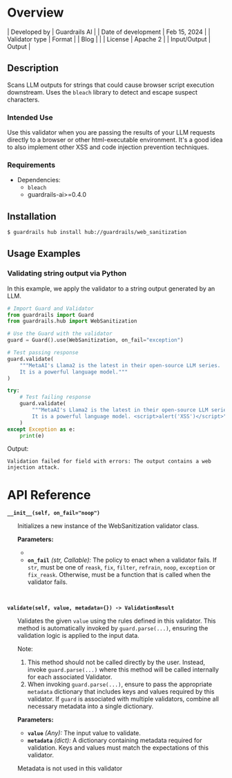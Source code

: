 # Overview

| Developed by | Guardrails AI |
| Date of development | Feb 15, 2024 |
| Validator type | Format |
| Blog |  |
| License | Apache 2 |
| Input/Output | Output |

## Description

Scans LLM outputs for strings that could cause browser script execution downstream. Uses the `bleach` library to detect and escape suspect characters.

### Intended Use

Use this validator when you are passing the results of your LLM requests directly to a browser or other html-executable environment. It's a good idea to also implement other XSS and code injection prevention techniques.

### Requirements

* Dependencies:
    - `bleach`
    - guardrails-ai>=0.4.0

## Installation

```bash
$ guardrails hub install hub://guardrails/web_sanitization
```

## Usage Examples

### Validating string output via Python

In this example, we apply the validator to a string output generated by an LLM.

```python
# Import Guard and Validator
from guardrails import Guard
from guardrails.hub import WebSanitization

# Use the Guard with the validator
guard = Guard().use(WebSanitization, on_fail="exception")

# Test passing response
guard.validate(
    """MetaAI's Llama2 is the latest in their open-source LLM series. 
    It is a powerful language model."""
)

try:
    # Test failing response
    guard.validate(
        """MetaAI's Llama2 is the latest in their open-source LLM series. 
        It is a powerful language model. <script>alert('XSS')</script>"""
    )
except Exception as e:
    print(e)
```
Output:
```console
Validation failed for field with errors: The output contains a web injection attack.
```

# API Reference

**`__init__(self, on_fail="noop")`**
<ul>

Initializes a new instance of the WebSanitization validator class.

**Parameters:**

- 
- **`on_fail`** *(str, Callable):* The policy to enact when a validator fails. If `str`, must be one of `reask`, `fix`, `filter`, `refrain`, `noop`, `exception` or `fix_reask`. Otherwise, must be a function that is called when the validator fails.

</ul>

<br>

**`validate(self, value, metadata={}) -> ValidationResult`**

<ul>

Validates the given `value` using the rules defined in this validator. This method is automatically invoked by `guard.parse(...)`, ensuring the validation logic is applied to the input data.

Note:

1. This method should not be called directly by the user. Instead, invoke `guard.parse(...)` where this method will be called internally for each associated Validator.
2. When invoking `guard.parse(...)`, ensure to pass the appropriate `metadata` dictionary that includes keys and values required by this validator. If `guard` is associated with multiple validators, combine all necessary metadata into a single dictionary.


**Parameters:**

- **`value`** *(Any):* The input value to validate.
- **`metadata`** *(dict):* A dictionary containing metadata required for validation. Keys and values must match the expectations of this validator.
    
Metadata is not used in this validator
    
</ul>
